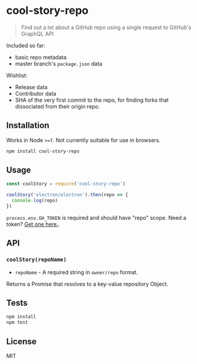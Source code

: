 # cool-story-repo 

> Find out a lot about a GitHub repo using a single request to GitHub's GraphQL API

Included so far:

- basic repo metadata
- master branch's `package.json` data

Wishlist:

- Release data
- Contributor data
- SHA of the very first commit to the repo, for finding forks that dissociated from their origin repo.

## Installation

Works in Node `>=7`. Not currently suitable for use in browsers.

```sh
npm install cool-story-repo
```

## Usage

```js
const coolStory = require('cool-story-repo')

coolStory('electron/electron').then(repo => {
  console.log(repo)
})
```

`process.env.GH_TOKEN` is required and should have "repo" scope.
Need a token? [Get one here.](https://github.com/settings/tokens/new).

## API

### `coolStory(repoName)`

- `repoName` - A required string in `owner/repo` format.

Returns a Promise that resolves to a key-value repository Object.

## Tests

```sh
npm install
npm test
```

## License

MIT

